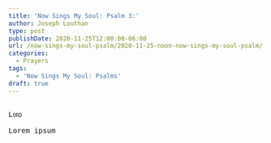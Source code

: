```yaml
---
title: 'Now Sings My Soul: Psalm 3:'
author: Joseph Louthan
type: post
publishDate: 2020-11-25T12:00:00-06:00
url: /now-sings-my-soul-psalm/2020-11-25-noon-now-sings-my-soul-psalm/
categories:
  - Prayers
tags:
  - 'Now Sings My Soul: Psalms'
draft: true
---
```


<pre>
<div style="font-variant: small-caps;">
Lord
</div>
Lorem ipsum
</pre>
